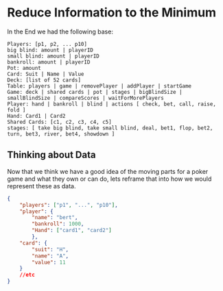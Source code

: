 # Reduce Information to the Minimum

In the End we had the following base: 
```
Players: [p1, p2, ... p10]
big blind: amount | playerID
small blind: amount | playerID
bankroll: amount | playerID
Pot: amount
Card: Suit | Name | Value
Deck: [list of 52 cards]
Table: players | game | removePlayer | addPlayer | startGame
Game: deck | shared cards | pot | stages | bigBlindSize | smallBlindSize | compareScores | waitForMorePlayers
Player: hand | bankroll | blind | actions [ check, bet, call, raise, fold ]
Hand: Card1 | Card2
Shared Cards: [c1, c2, c3, c4, c5]
stages: [ take big blind, take small blind, deal, bet1, flop, bet2, turn, bet3, river, bet4, showdown ]
```

## Thinking about Data
Now that we think we have a good idea of the moving parts for a poker game and what they own or can do, lets reframe that into how we would represent these as data. 

```JSON
{
    "players": ["p1", "...", "p10"],
    "player": {
        "name": "bert", 
        "bankroll": 1000, 
        "Hand": ["card1", "card2"]
        },
    "card": {
        "suit": "H", 
        "name": "A", 
        "value": 11
    } 
    //etc
}
```

